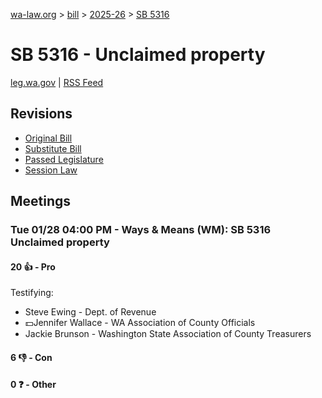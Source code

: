[wa-law.org](/) > [bill](/bill/) > [2025-26](/bill/2025-26/) > [SB 5316](/bill/2025-26/sb/5316/)

# SB 5316 - Unclaimed property
[leg.wa.gov](https://app.leg.wa.gov/billsummary?BillNumber=5316&Year=2025&Initiative=false) | [RSS Feed](./rss.xml)

## Revisions
* [Original Bill](1/)
* [Substitute Bill](S/)
* [Passed Legislature](S.PL/)
* [Session Law](S.SL/)

## Meetings
### Tue 01/28 04:00 PM - Ways & Means (WM): SB 5316 Unclaimed property
#### 20 👍 - Pro
Testifying:
* Steve Ewing - Dept. of Revenue
* 💵Jennifer Wallace - WA Association of County Officials
* Jackie Brunson - Washington State Association of County Treasurers

#### 6 👎 - Con

#### 0 ❓ - Other
